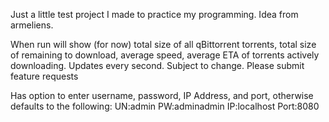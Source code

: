 Just a little test project I made to practice my programming.
Idea from armeliens.

When run will show (for now) total size of all qBittorrent torrents, total size of remaining to download, average speed, average ETA of torrents actively downloading. Updates every second.
Subject to change. Please submit feature requests

Has option to enter username, password, IP Address, and port, otherwise defaults to the following:
UN:admin PW:adminadmin IP:localhost Port:8080
